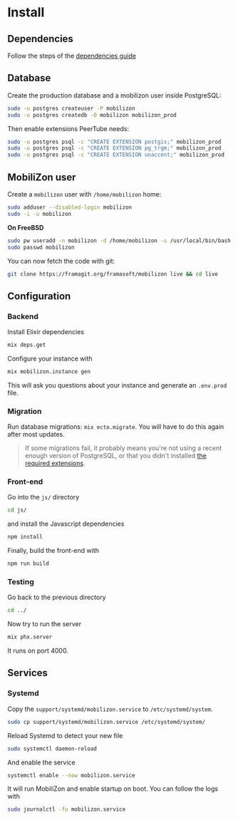 # Install

## Dependencies

Follow the steps of the [dependencies guide](dependencies.html)

## Database

Create the production database and a mobilizon user inside PostgreSQL:

```bash
sudo -u postgres createuser -P mobilizon
sudo -u postgres createdb -O mobilizon mobilizon_prod
```

Then enable extensions PeerTube needs:

```bash
sudo -u postgres psql -c "CREATE EXTENSION postgis;" mobilizon_prod
sudo -u postgres psql -c "CREATE EXTENSION pg_trgm;" mobilizon_prod
sudo -u postgres psql -c "CREATE EXTENSION unaccent;" mobilizon_prod
```


## MobiliZon user

Create a `mobilizon` user with `/home/mobilizon` home:
```bash
sudo adduser --disabled-login mobilizon
sudo -i -u mobilizon
```

**On FreeBSD**

```bash
sudo pw useradd -n mobilizon -d /home/mobilizon -s /usr/local/bin/bash -m
sudo passwd mobilizon
```

You can now fetch the code with git:
```bash
git clone https://framagit.org/framasoft/mobilizon live && cd live
```

## Configuration

### Backend

Install Elixir dependencies 

```bash
mix deps.get
```

Configure your instance with

```bash
mix mobilizon.instance gen
```

This will ask you questions about your instance and generate an `.env.prod` file.

### Migration
 
Run database migrations: `mix ecto.migrate`. You will have to do this again after most updates.

> If some migrations fail, it probably means you're not using a recent enough version of PostgreSQL,
or that you didn't installed [the required extensions](#database). 
  
### Front-end

Go into the `js/` directory

```bash
cd js/
```
and install the Javascript dependencies
 
```bash
npm install
```

Finally, build the front-end with 
```bash
npm run build
```
  
### Testing

Go back to the previous directory
 
```bash
cd ../
```

Now try to run the server 

```bash
mix phx.server
```

It runs on port 4000.


## Services

### Systemd

Copy the `support/systemd/mobilizon.service` to `/etc/systemd/system`. 

```bash
sudo cp support/systemd/mobilizon.service /etc/systemd/system/
```

Reload Systemd to detect your new file

```bash
sudo systemctl daemon-reload
```
And enable the service

```bash
systemctl enable --now mobilizon.service
```

It will run MobiliZon and enable startup on boot. You can follow the logs with 

```bash
sudo journalctl -fu mobilizon.service
```

